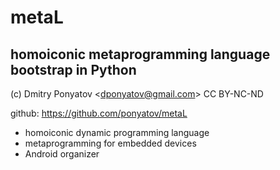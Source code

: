 # metaL
## homoiconic metaprogramming language bootstrap in Python

(c) Dmitry Ponyatov <<dponyatov@gmail.com>> CC BY-NC-ND

github: https://github.com/ponyatov/metaL

* homoiconic dynamic programming language 
* metaprogramming for embedded devices
* Android organizer
